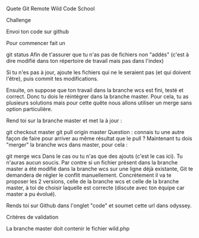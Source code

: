 Quete Git Remote Wild Code School

Challenge

Envoi ton code sur github

Pour commencer fait un

git status
Afin de t'assurer que tu n'as pas de fichiers non "addés" (c'est à dire modifié dans ton répertoire de travail mais pas dans l'index)

Si tu n'es pas à jour, ajoute les fichiers qui ne le seraient pas (et qui doivent l'être), puis commit tes modifications.

Ensuite, on suppose que ton travail dans la branche wcs est fini, testé et correct. Donc tu dois le réintégrer dans la branche master. Pour cela, tu as plusieurs solutions mais pour cette quête nous allons utiliser un merge sans option particulière.

Rend toi sur la branche master et met la à jour :

git checkout master
git pull origin master
Question : connais tu une autre façon de faire pour arriver au même résultat que le pull ?
Maintenant tu dois "merger" la branche wcs dans master, pour cela :

git merge wcs
Dans le cas ou tu n'as que des ajouts (c'est le cas ici). Tu n'auras aucun soucis. Par contre si un fichier présent dans la branche master a été modifié dans la branche wcs sur une ligne déjà existante, Git te demandera de régler le conflit manuellement. Concrètement il va te proposer les 2 versions, celle de la branche wcs et celle de la branche master, à toi de choisir laquelle est correcte (discute avec ton équipe car master a pu évolué).

Rends toi sur Github dans l'onglet "code" et soumet cette url dans odyssey.

Critéres de validation

La branche master doit contenir le fichier wild.php
